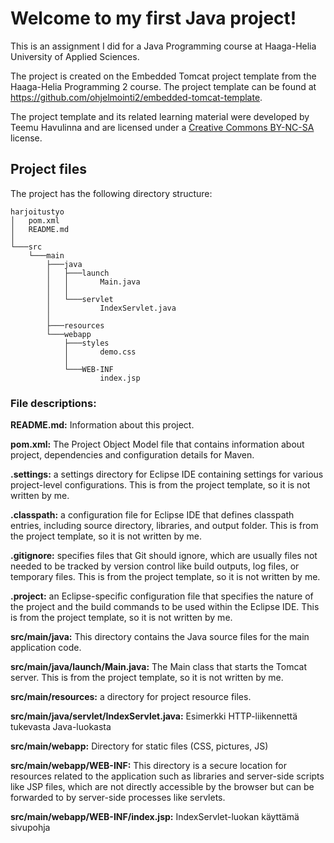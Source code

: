 # Welcome to my first Java project!

This is an assignment I did for a Java Programming course at Haaga-Helia University of Applied Sciences.

The project is created on the Embedded Tomcat project template from the Haaga-Helia Programming 2 course. The project template can be found at https://github.com/ohjelmointi2/embedded-tomcat-template.

The project template and its related learning material were developed by Teemu Havulinna and are licensed under a [Creative Commons BY-NC-SA](https://creativecommons.org/licenses/by-nc-sa/4.0/) license.


## Project files

The project has the following directory structure:

```tree
harjoitustyo
│   pom.xml
│   README.md
│
└───src
    └───main
        ├───java
        │   ├───launch
        │   │       Main.java
        │   │
        │   └───servlet
        │           IndexServlet.java
        │
        ├───resources
        └───webapp
            ├───styles
            │       demo.css
            │
            └───WEB-INF
                    index.jsp

```

### File descriptions:

**README.md:** Information about this project.

**pom.xml:** The Project Object Model file that contains information about project, dependencies and configuration details for Maven.

**.settings:** a settings directory for Eclipse IDE containing settings for various project-level configurations. This is from the project template, so it is not written by me.

**.classpath:** a configuration file for Eclipse IDE  that defines classpath entries, including source directory, libraries, and output folder. This is from the project template, so it is not written by me.

**.gitignore:** specifies files that Git should ignore, which are usually files not needed to be tracked by version control like build outputs, log files, or temporary files. This is from the project template, so it is not written by me.

**.project:** an Eclipse-specific configuration file that specifies the nature of the project and the build commands to be used within the Eclipse IDE. This is from the project template, so it is not written by me.

**src/main/java:** This directory contains the Java source files for the main application code.

**src/main/java/launch/Main.java:** The Main class that starts the Tomcat server. This is from the project template, so it is not written by me.

**src/main/resources:** a directory for project resource files.

**src/main/java/servlet/IndexServlet.java:** Esimerkki HTTP-liikennettä tukevasta Java-luokasta

**src/main/webapp:** Directory for static files (CSS, pictures, JS)

**src/main/webapp/WEB-INF:** This directory is a secure location for resources related to the application such as libraries and server-side scripts like JSP files, which are not directly accessible by the browser but can be forwarded to by server-side processes like servlets.

**src/main/webapp/WEB-INF/index.jsp:** IndexServlet-luokan käyttämä sivupohja


